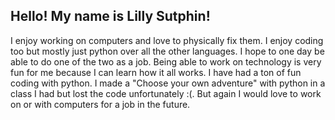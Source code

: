 ## Hello! My name is Lilly Sutphin!
I enjoy working on computers and love to physically fix them. I enjoy coding too but mostly just python over all the other languages.
I hope to one day be able to do one of the two as a job. Being able to work on technology is very fun for me because I can learn how it all works.
I have had a ton of fun coding with python. I made a "Choose your own adventure" with python in a class I had but lost the code unfortunately :(. 
But again I would love to work on or with computers for a job in the future. 
